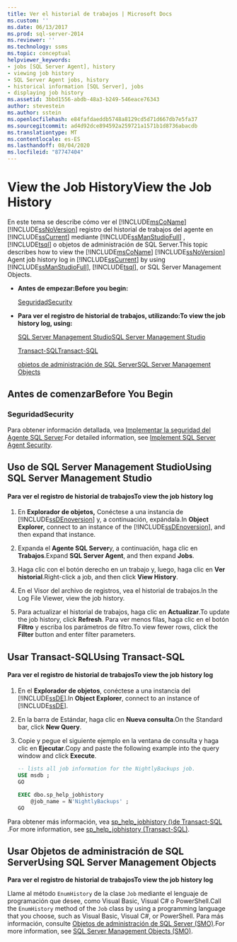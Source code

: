 ```yaml
---
title: Ver el historial de trabajos | Microsoft Docs
ms.custom: ''
ms.date: 06/13/2017
ms.prod: sql-server-2014
ms.reviewer: ''
ms.technology: ssms
ms.topic: conceptual
helpviewer_keywords:
- jobs [SQL Server Agent], history
- viewing job history
- SQL Server Agent jobs, history
- historical information [SQL Server], jobs
- displaying job history
ms.assetid: 3bbd1556-abdb-48a3-b249-546eace76343
author: stevestein
ms.author: sstein
ms.openlocfilehash: e84fafdaeddb5748a8129cd5d71d667db7e5fa37
ms.sourcegitcommit: ad4d92dce894592a259721a1571b1d8736abacdb
ms.translationtype: MT
ms.contentlocale: es-ES
ms.lasthandoff: 08/04/2020
ms.locfileid: "87747404"
---
```

# <a name="view-the-job-history"></a><span data-ttu-id="f74cb-102">View the Job History</span><span class="sxs-lookup"><span data-stu-id="f74cb-102">View the Job History</span></span>
  <span data-ttu-id="f74cb-103">En este tema se describe cómo ver el [!INCLUDE[msCoName](../../includes/msconame-md.md)] [!INCLUDE[ssNoVersion](../../includes/ssnoversion-md.md)] registro del historial de trabajos del agente en [!INCLUDE[ssCurrent](../../includes/sscurrent-md.md)] mediante [!INCLUDE[ssManStudioFull](../../includes/ssmanstudiofull-md.md)] , [!INCLUDE[tsql](../../includes/tsql-md.md)] o objetos de administración de SQL Server.</span><span class="sxs-lookup"><span data-stu-id="f74cb-103">This topic describes how to view the [!INCLUDE[msCoName](../../includes/msconame-md.md)] [!INCLUDE[ssNoVersion](../../includes/ssnoversion-md.md)] Agent job history log in [!INCLUDE[ssCurrent](../../includes/sscurrent-md.md)] by using [!INCLUDE[ssManStudioFull](../../includes/ssmanstudiofull-md.md)], [!INCLUDE[tsql](../../includes/tsql-md.md)], or SQL Server Management Objects.</span></span>  
  
-   <span data-ttu-id="f74cb-104">**Antes de empezar:**</span><span class="sxs-lookup"><span data-stu-id="f74cb-104">**Before you begin:**</span></span>  
  
     [<span data-ttu-id="f74cb-105">Seguridad</span><span class="sxs-lookup"><span data-stu-id="f74cb-105">Security</span></span>](#Security)  
  
-   <span data-ttu-id="f74cb-106">**Para ver el registro de historial de trabajos, utilizando:**</span><span class="sxs-lookup"><span data-stu-id="f74cb-106">**To view the job history log, using:**</span></span>  
  
     [<span data-ttu-id="f74cb-107">SQL Server Management Studio</span><span class="sxs-lookup"><span data-stu-id="f74cb-107">SQL Server Management Studio</span></span>](#SSMS)  
  
     [<span data-ttu-id="f74cb-108">Transact-SQL</span><span class="sxs-lookup"><span data-stu-id="f74cb-108">Transact-SQL</span></span>](#TSQL)  
  
     [<span data-ttu-id="f74cb-109">objetos de administración de SQL Server</span><span class="sxs-lookup"><span data-stu-id="f74cb-109">SQL Server Management Objects</span></span>](#SMO)  
  
##  <a name="before-you-begin"></a><a name="BeforeYouBegin"></a> <span data-ttu-id="f74cb-110">Antes de comenzar</span><span class="sxs-lookup"><span data-stu-id="f74cb-110">Before You Begin</span></span>  
  
###  <a name="security"></a><a name="Security"></a> <span data-ttu-id="f74cb-111">Seguridad</span><span class="sxs-lookup"><span data-stu-id="f74cb-111">Security</span></span>  
 <span data-ttu-id="f74cb-112">Para obtener información detallada, vea [Implementar la seguridad del Agente SQL Server](implement-sql-server-agent-security.md).</span><span class="sxs-lookup"><span data-stu-id="f74cb-112">For detailed information, see [Implement SQL Server Agent Security](implement-sql-server-agent-security.md).</span></span>  
  
##  <a name="using-sql-server-management-studio"></a><a name="SSMS"></a> <span data-ttu-id="f74cb-113">Uso de SQL Server Management Studio</span><span class="sxs-lookup"><span data-stu-id="f74cb-113">Using SQL Server Management Studio</span></span>  
  
#### <a name="to-view-the-job-history-log"></a><span data-ttu-id="f74cb-114">Para ver el registro de historial de trabajos</span><span class="sxs-lookup"><span data-stu-id="f74cb-114">To view the job history log</span></span>  
  
1.  <span data-ttu-id="f74cb-115">En **Explorador de objetos,** Conéctese a una instancia de [!INCLUDE[ssDEnoversion](../../includes/ssdenoversion-md.md)] y, a continuación, expándala.</span><span class="sxs-lookup"><span data-stu-id="f74cb-115">In **Object Explorer,** connect to an instance of the [!INCLUDE[ssDEnoversion](../../includes/ssdenoversion-md.md)], and then expand that instance.</span></span>  
  
2.  <span data-ttu-id="f74cb-116">Expanda el **Agente SQL Server**y, a continuación, haga clic en **Trabajos**.</span><span class="sxs-lookup"><span data-stu-id="f74cb-116">Expand **SQL Server Agent**, and then expand **Jobs**.</span></span>  
  
3.  <span data-ttu-id="f74cb-117">Haga clic con el botón derecho en un trabajo y, luego, haga clic en **Ver historial**.</span><span class="sxs-lookup"><span data-stu-id="f74cb-117">Right-click a job, and then click **View History**.</span></span>  
  
4.  <span data-ttu-id="f74cb-118">En el Visor del archivo de registros, vea el historial de trabajos.</span><span class="sxs-lookup"><span data-stu-id="f74cb-118">In the Log File Viewer, view the job history.</span></span>  
  
5.  <span data-ttu-id="f74cb-119">Para actualizar el historial de trabajos, haga clic en **Actualizar**.</span><span class="sxs-lookup"><span data-stu-id="f74cb-119">To update the job history, click **Refresh**.</span></span> <span data-ttu-id="f74cb-120">Para ver menos filas, haga clic en el botón **Filtro** y escriba los parámetros de filtro.</span><span class="sxs-lookup"><span data-stu-id="f74cb-120">To view fewer rows, click the **Filter** button and enter filter parameters.</span></span>  
  
##  <a name="using-transact-sql"></a><a name="TSQL"></a> <span data-ttu-id="f74cb-121">Usar Transact-SQL</span><span class="sxs-lookup"><span data-stu-id="f74cb-121">Using Transact-SQL</span></span>  
  
#### <a name="to-view-the-job-history-log"></a><span data-ttu-id="f74cb-122">Para ver el registro de historial de trabajos</span><span class="sxs-lookup"><span data-stu-id="f74cb-122">To view the job history log</span></span>  
  
1.  <span data-ttu-id="f74cb-123">En el **Explorador de objetos**, conéctese a una instancia del [!INCLUDE[ssDE](../../includes/ssde-md.md)].</span><span class="sxs-lookup"><span data-stu-id="f74cb-123">In **Object Explorer**, connect to an instance of [!INCLUDE[ssDE](../../includes/ssde-md.md)].</span></span>  
  
2.  <span data-ttu-id="f74cb-124">En la barra de Estándar, haga clic en **Nueva consulta**.</span><span class="sxs-lookup"><span data-stu-id="f74cb-124">On the Standard bar, click **New Query**.</span></span>  
  
3.  <span data-ttu-id="f74cb-125">Copie y pegue el siguiente ejemplo en la ventana de consulta y haga clic en **Ejecutar**.</span><span class="sxs-lookup"><span data-stu-id="f74cb-125">Copy and paste the following example into the query window and click **Execute**.</span></span>  
  
    ```sql
    -- lists all job information for the NightlyBackups job.  
    USE msdb ;  
    GO  
  
    EXEC dbo.sp_help_jobhistory   
        @job_name = N'NightlyBackups' ;  
    GO  
    ```  
  
 <span data-ttu-id="f74cb-126">Para obtener más información, vea [sp_help_jobhistory &#40;&#41;de Transact-SQL ](/sql/relational-databases/system-stored-procedures/sp-help-jobhistory-transact-sql).</span><span class="sxs-lookup"><span data-stu-id="f74cb-126">For more information, see [sp_help_jobhistory &#40;Transact-SQL&#41;](/sql/relational-databases/system-stored-procedures/sp-help-jobhistory-transact-sql).</span></span>  
  
##  <a name="using-sql-server-management-objects"></a><a name="SMO"></a><span data-ttu-id="f74cb-127">Usar Objetos de administración de SQL Server</span><span class="sxs-lookup"><span data-stu-id="f74cb-127">Using SQL Server Management Objects</span></span>  
 <span data-ttu-id="f74cb-128">**Para ver el registro de historial de trabajos**</span><span class="sxs-lookup"><span data-stu-id="f74cb-128">**To view the job history log**</span></span>  
  
 <span data-ttu-id="f74cb-129">Llame al método `EnumHistory` de la clase `Job` mediante el lenguaje de programación que desee, como Visual Basic, Visual C# o PowerShell.</span><span class="sxs-lookup"><span data-stu-id="f74cb-129">Call the `EnumHistory` method of the `Job` class by using a programming language that you choose, such as Visual Basic, Visual C#, or PowerShell.</span></span> <span data-ttu-id="f74cb-130">Para más información, consulte [Objetos de administración de SQL Server (SMO)](https://msdn.microsoft.com/library/ms162169.aspx).</span><span class="sxs-lookup"><span data-stu-id="f74cb-130">For more information, see [SQL Server Management Objects (SMO)](https://msdn.microsoft.com/library/ms162169.aspx).</span></span>  
